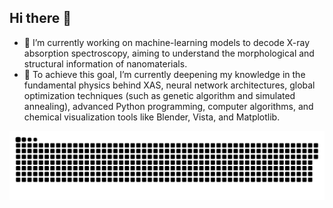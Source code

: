 ## Hi there 👋

<!--
**kaifengZheng/kaifengZheng** is a ✨ _special_ ✨ repository because its `README.md` (this file) appears on your GitHub profile.

Here are some ideas to get you started:-->

- 🔭 I’m currently working on machine-learning models to decode X-ray absorption spectroscopy, aiming to understand the morphological and structural information of nanomaterials. 
- 🌱 To achieve this goal, I’m currently deepening my knowledge in the fundamental physics behind XAS, neural network architectures, global optimization techniques (such as genetic algorithm and simulated annealing), advanced Python programming, computer algorithms, and chemical visualization tools like Blender, Vista, and Matplotlib.

<picture>
  <source media="(prefers-color-scheme: dark)" srcset="github-snake-dark.svg" />
  <source media="(prefers-color-scheme: light)" srcset="github-snake.svg" />
  <img alt="github-snake" src="github-snake.svg" />
</picture>
